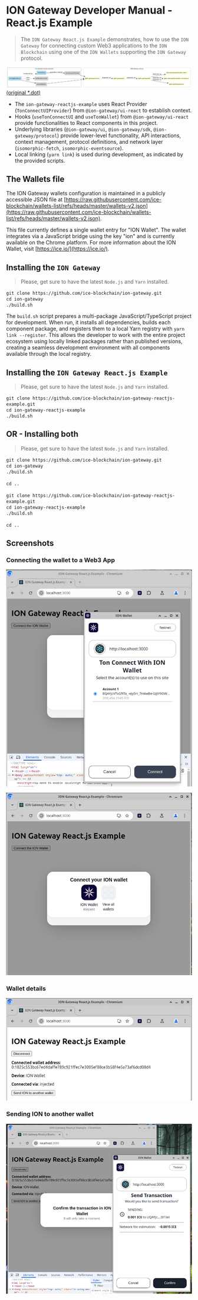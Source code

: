# ION Gateway Developer Manual - React.js Example 
> The `ION Gateway React.js Example` demonstrates, how to use the `ION Gateway` for connecting custom Web3 applications to the `ION Blockchain` using one of the `ION Wallets` supporting the `ION Gateway` protocol.

![ION Gateway React.js Example - Components Diagram](./components.png)
[(original *.dot)](./components.dot)

- The `ion-gateway-reactjs-example` uses React Provider (`TonConnectUIProvider`) from `@ion-gateway/ui-react` to establish context.
- Hooks (`useTonConnectUI` and `useTonWallet`) from `@ion-gateway/ui-react` provide functionalities to React components in this project.
- Underlying libraries (`@ion-gateway/ui`, `@ion-gateway/sdk`, `@ion-gateway/protocol`) provide lower-level functionality, API interactions, context management, protocol definitions, and network layer (`isomorphic-fetch`, `isomorphic-eventsource`).
- Local linking (`yarn link`) is used during development, as indicated by the provided scripts.

## The Wallets file
The ION Gateway wallets configuration is maintained in a publicly accessible JSON file at [https://raw.githubusercontent.com/ice-blockchain/wallets-list/refs/heads/master/wallets-v2.json](https://raw.githubusercontent.com/ice-blockchain/wallets-list/refs/heads/master/wallets-v2.json). 

This file currently defines a single wallet entry for "ION Wallet". The wallet integrates via a JavaScript bridge using the key "ion" and is currently available on the Chrome platform. For more information about the ION Wallet, visit [https://ice.io/](https://ice.io/).

## Installing the `ION Gateway`

> Please, get sure to have the latest `Node.js` and `Yarn` installed.

```shell
git clone https://github.com/ice-blockchain/ion-gateway.git
cd ion-gateway
./build.sh
```
The `build.sh` script prepares a multi-package JavaScript/TypeScript project for development. When run, it installs all dependencies, builds each component package, and registers them to a local Yarn registry with `yarn link --register`. This allows the developer to work with the entire project ecosystem using locally linked packages rather than published versions, creating a seamless development environment with all components available through the local registry.

## Installing the `ION Gateway React.js Example`

> Please, get sure to have the latest `Node.js` and `Yarn` installed.

```shell
git clone https://github.com/ice-blockchain/ion-gateway-reactjs-example.git
cd ion-gateway-reactjs-example
./build.sh
```

## OR - Installing both

> Please, get sure to have the latest `Node.js` and `Yarn` installed.

```shell
git clone https://github.com/ice-blockchain/ion-gateway.git
cd ion-gateway
./build.sh

cd ..

git clone https://github.com/ice-blockchain/ion-gateway-reactjs-example.git
cd ion-gateway-reactjs-example
./build.sh

cd ..
```

## Screenshots

### Connecting the wallet to a Web3 App
![./ion-gateway-reactjs-example.1.png](./ion-gateway-reactjs-example.1.png)

![./ion-gateway-reactjs-example.2.png](./ion-gateway-reactjs-example.2.png)

### Wallet details
![./ion-gateway-reactjs-example.3.png](./ion-gateway-reactjs-example.3.png)

### Sending ION to another wallet
![./ion-gateway-reactjs-example.4.png](./ion-gateway-reactjs-example.4.png)
